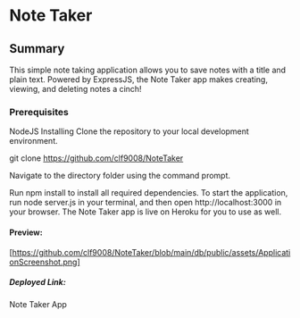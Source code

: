 # Note Taker

## Summary
This simple note taking application allows you to save notes with a title and plain text. Powered by ExpressJS, the Note Taker app makes creating, viewing, and deleting notes a cinch!

### Prerequisites
NodeJS
Installing
Clone the repository to your local development environment.

git clone https://github.com/clf9008/NoteTaker

Navigate to the directory folder using the command prompt.

Run npm install to install all  required dependencies. To start the application, run node server.js in your terminal, and then open http://localhost:3000 in your browser. The Note Taker app is live on Heroku for you to use as well.

#### Preview:
[https://github.com/clf9008/NoteTaker/blob/main/db/public/assets/ApplicationScreenshot.png]

##### Deployed Link:
Note Taker App


